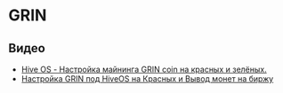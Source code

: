 # GRIN

## Видео
- <a href="https://www.youtube.com/watch?v=FjJlpJdrhu4">Hive OS - Настройка майнинга GRIN coin на красных и зелёных.</a>
- <a href="https://www.youtube.com/watch?v=QVd1XiF0IPc">Настройка GRIN под HiveOS на Красных и Вывод монет на биржу</a>
